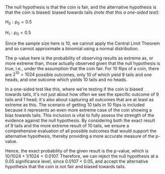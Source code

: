 The null hypothesis is that the coin is fair, and the alternative hypothesis is that the coin is biased: biased towards tails _(note that this a one-sided test):_

$H_0 : p_0 = 0.5$

$H_1 : p_0 < 0.5$

Since the sample size here is 10, we cannot apply the Central Limit Theorem and so cannot approximate a binomial using a normal distribution.

The p-value here is the probability of observing results as extreme as, or more extreme than, those actually observed given that the null hypothesis is true, i.e., under the assumption that the coin fair. For 10 flips of a coin, there are $2^{10} = 1024$ possible outcomes, only 10 of which yield 9 tails and one heads, and one outcome which yields 10 tails and no heads.

In a one-sided test like this, where we're testing if the coin is biased towards tails, it's not just about how often we see the specific outcome of 9 tails and 1 head; it's also about capturing all outcomes that are at least as extreme as this. The scenario of getting 10 tails in 10 flips is included because it represents an even more extreme case of the coin showing a bias towards tails. This inclusion is vital to fully assess the strength of the evidence against the null hypothesis. By considering both the exact result of 9 tails and the more extreme result of 10 tails, we ensure a comprehensive evaluation of all possible outcomes that would support the alternative hypothesis, thereby providing a more accurate measure of the p-value.

Hence, the exact probability of the given result is the p-value, which is $10/1024 + 1/1024= 0.0107$. Therefore, we can reject the null hypothesis at a 0.05 significance level, since 0.0107 < 0.05, and accept the alternative hypothesis that the coin is not fair and biased towards tails.
